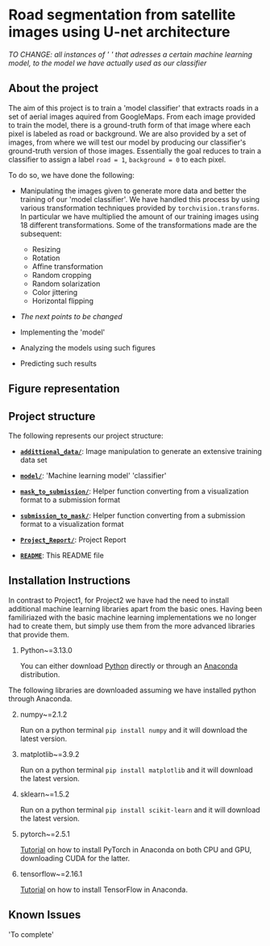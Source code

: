 # Road segmentation from satellite images using U-net architecture

*TO CHANGE: all instances of ' ' that adresses a certain machine learning model, to the model we have actually used as our classifier*

## About the project

The aim of this project is to train a 'model classifier' that extracts roads in a set of aerial images aquired from GoogleMaps. From each image provided to train the model, there is a ground-truth form of that image where each pixel is labeled as road or background.  We are also provided by a set of images, from where we will test our model by producing our classifier's ground-truth version of those images. Essentially the goal reduces to train a classifier to assign a label `road = 1`, `background = 0` to each pixel.

To do so, we have done the following:

* Manipulating the images given to generate more data and better the training of our 'model classifier'. We have handled this process by using various transformation techniques provided by `torchvision.transforms`. In particular we have multiplied the amount of our training images using 18 different transformations. Some of the transformations made are the subsequent: 

    * Resizing
    * Rotation
    * Affine transformation
    * Random cropping
    * Random solarization
    * Color jittering
    * Horizontal flipping

* *The next points to be changed*
* Implementing the 'model'
* Analyzing the models using such figures
* Predicting such results


## Figure representation


## Project structure

The following represents our project structure:

- **[`addittional_data/`](./addittional_data.ipynb)**: Image manipulation to generate an extensive training data set

- **[`model/`](./model.ipynb)**: 'Machine learning model' 'classifier'

- **[`mask_to_submission/`](./mask_to_submission.py)**: Helper function converting from a visualization format to a submission format 

- **[`submission_to_mask/`](./submission_to_mask.py)**: Helper function converting from a submission format to a visualization format 

- **[`Project_Report/`](./CS433_Project2_SFS.pdf)**: Project Report

- **[`README`](./README.md)**: This README file


## Installation Instructions

In contrast to Project1, for Project2 we have had the need to install additional machine learning libraries apart from the basic ones. Having been familiriazed with the basic machine learning implementations we no longer had to create them, but simply use them from the more advanced libraries that provide them.

1. Python~=3.13.0
    
    You can either download [Python](https://www.python.org/downloads/) directly or through an [Anaconda](https://www.anaconda.com/download/) distribution.

The following libraries are downloaded assuming we have installed python through Anaconda.

2. numpy~=2.1.2
    
    Run on a python terminal `pip install numpy` and it will download the latest version.

3. matplotlib~=3.9.2
    
    Run on a python terminal `pip install matplotlib` and it will download the latest version.

4. sklearn~=1.5.2

    Run on a python terminal `pip install scikit-learn` and it will download the latest version.
    
5. pytorch~=2.5.1

    [Tutorial](https://www.youtube.com/watch?v=STYdcBIT9H8) on how to install PyTorch in Anaconda on both CPU and GPU, downloading CUDA for the latter.

6. tensorflow~=2.16.1

    [Tutorial](https://www.youtube.com/watch?v=QJjHc2iSeBc) on how to install TensorFlow in Anaconda.



## Known Issues

'To complete'

